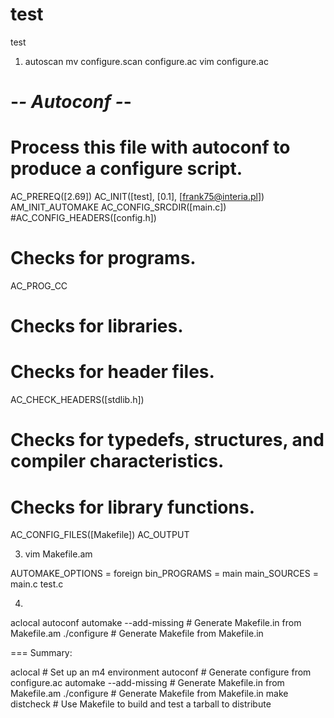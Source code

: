 # test
test

1. autoscan
mv configure.scan configure.ac
vim configure.ac

#                                               -*- Autoconf -*-
 # Process this file with autoconf to produce a configure script.
  
 AC_PREREQ([2.69])
 AC_INIT([test], [0.1], [frank75@interia.pl])
 AM_INIT_AUTOMAKE
 AC_CONFIG_SRCDIR([main.c])
 #AC_CONFIG_HEADERS([config.h])
   
 # Checks for programs.
 AC_PROG_CC
  
 # Checks for libraries.
 
 # Checks for header files.
 AC_CHECK_HEADERS([stdlib.h])
  
 # Checks for typedefs, structures, and compiler characteristics.
 
 # Checks for library functions.
 AC_CONFIG_FILES([Makefile])
 AC_OUTPUT

3. vim Makefile.am

AUTOMAKE_OPTIONS = foreign
bin_PROGRAMS = main
main_SOURCES = main.c test.c

4. 
aclocal
autoconf
automake --add-missing # Generate Makefile.in from Makefile.am
./configure # Generate Makefile from Makefile.in

===
Summary:

aclocal # Set up an m4 environment
autoconf # Generate configure from configure.ac
automake --add-missing # Generate Makefile.in from Makefile.am
./configure # Generate Makefile from Makefile.in
make distcheck # Use Makefile to build and test a tarball to distribute


